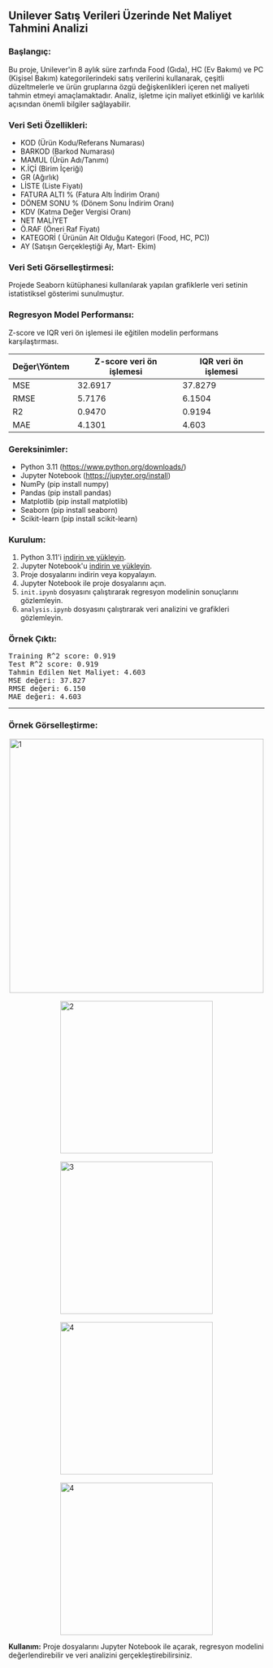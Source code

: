 ## **Unilever Satış Verileri Üzerinde Net Maliyet Tahmini Analizi**

### **Başlangıç:**
Bu proje, Unilever'in 8 aylık süre zarfında Food (Gıda), HC (Ev Bakımı) ve PC (Kişisel Bakım) kategorilerindeki satış verilerini kullanarak, çeşitli düzeltmelerle ve ürün gruplarına özgü değişkenlikleri içeren net maliyeti tahmin etmeyi amaçlamaktadır. Analiz, işletme için maliyet etkinliği ve karlılık açısından önemli bilgiler sağlayabilir.

### **Veri Seti Özellikleri:**
- KOD (Ürün Kodu/Referans Numarası)
- BARKOD (Barkod Numarası)
- MAMUL (Ürün Adı/Tanımı)
- K.İÇİ (Birim İçeriği)
- GR (Ağırlık)
- LİSTE (Liste Fiyatı)
- FATURA ALTI % (Fatura Altı İndirim Oranı)
- DÖNEM SONU % (Dönem Sonu İndirim Oranı)
- KDV (Katma Değer Vergisi Oranı)
- NET MALİYET
- Ö.RAF (Öneri Raf Fiyatı)
- KATEGORİ ( Ürünün Ait Olduğu Kategori (Food, HC, PC))
- AY (Satışın Gerçekleştiği Ay, Mart- Ekim)

### **Veri Seti Görselleştirmesi:**
Projede Seaborn kütüphanesi kullanılarak yapılan grafiklerle veri setinin istatistiksel gösterimi sunulmuştur.

### **Regresyon Model Performansı:**
Z-score ve IQR veri ön işlemesi ile eğitilen modelin performans karşılaştırması.

| Değer\Yöntem | Z-score veri ön işlemesi | IQR veri ön işlemesi |
|--------------|-------------------------|----------------------|
| MSE          | 32.6917                 | 37.8279              |
| RMSE         | 5.7176                  | 6.1504               |
| R2           | 0.9470                  | 0.9194               |
| MAE          | 4.1301                  | 4.603                |


### **Gereksinimler:**
- Python 3.11 (https://www.python.org/downloads/)
- Jupyter Notebook (https://jupyter.org/install)
- NumPy (pip install numpy)
- Pandas (pip install pandas)
- Matplotlib (pip install matplotlib)
- Seaborn (pip install seaborn)
- Scikit-learn (pip install scikit-learn)

### **Kurulum:**
1. Python 3.11'i [indirin ve yükleyin](https://www.python.org/downloads/).
2. Jupyter Notebook'u [indirin ve yükleyin](https://jupyter.org/install).
3. Proje dosyalarını indirin veya kopyalayın.
4. Jupyter Notebook ile proje dosyalarını açın.
5. `init.ipynb` dosyasını çalıştırarak regresyon modelinin sonuçlarını gözlemleyin.
6. `analysis.ipynb` dosyasını çalıştırarak veri analizini ve grafikleri gözlemleyin.

### **Örnek Çıktı:**
<div class="output_subarea output_stream output_stdout output_text">
<pre>Training R^2 score: 0.919
Test R^2 score: 0.919
Tahmin Edilen Net Maliyet: 4.603
MSE değeri: 37.827
RMSE değeri: 6.150
MAE değeri: 4.603
</pre>
</div>
<hr /> 

### **Örnek Görselleştirme:**
<div style="display: flex; align-items: center; justify-content: center; gap: 1rem; flex-wrap: wrap;">
<img src="https://github.com/Mstfucrr/Veri-Madenciligi-Proje/assets/76887611/1e915ca2-e2af-4408-92c1-832102e97b80" alt="1" width="500" height="auto" >
<img src="https://github.com/Mstfucrr/Veri-Madenciligi-Proje/assets/76887611/f95455c0-1af0-43af-b974-dbe6b83acb26" alt="2" width="300" height="auto" >
<img src="https://github.com/Mstfucrr/Veri-Madenciligi-Proje/assets/76887611/5392b625-3b8a-44a5-a344-95137371e8eb" alt="3" width="300" height="auto" >
<img src="https://github.com/Mstfucrr/Veri-Madenciligi-Proje/assets/76887611/aed6a96c-5a8c-4825-8106-1ca19d3d79c5" alt="4" width="300" height="auto" >
<img src="https://github.com/Mstfucrr/Veri-Madenciligi-Proje/assets/76887611/61d70a41-285b-4ba8-a1d6-b7be1f79215a" alt="4" width="300" height="auto" >


</div>



**Kullanım:**
Proje dosyalarını Jupyter Notebook ile açarak, regresyon modelini değerlendirebilir ve veri analizini gerçekleştirebilirsiniz.

